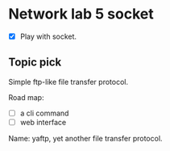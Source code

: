 # Network lab 5 socket

- [x] Play with socket.

## Topic pick
Simple ftp-like file transfer protocol.

Road map:
- [ ] a cli command
- [ ] web interface

Name: yaftp, yet another file transfer protocol.